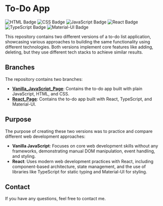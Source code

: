 # To-Do App

![HTML Badge](https://img.shields.io/badge/HTML-5-orange?logo=html5)
![CSS Badge](https://img.shields.io/badge/CSS-3-blue?logo=css3)
![JavaScript Badge](https://img.shields.io/badge/JavaScript-ES6-yellow?logo=javascript)
![React Badge](https://img.shields.io/badge/React-17-blue?logo=react)
![TypeScript Badge](https://img.shields.io/badge/TypeScript-4.0-blue?logo=typescript)
![Material-UI Badge](https://img.shields.io/badge/Material--UI-5-blue?logo=mui)

This repository contains two different versions of a to-do list application, showcasing various approaches to building the same functionality using different technologies. Both versions implement core features like adding, deleting, but they use different tech stacks to achieve similar results.

## Branches

The repository contains two branches:

- **[Vanilla_JavaScript_Page](https://github.com/Klimentina2709/To-Do-App/tree/To-Do_Vanilla_JavaScript)**: Contains the to-do app built with plain JavaScript, HTML, and CSS.
- **[React_Page](https://github.com/Klimentina2709/To-Do-App/tree/To-Do_React)**: Contains the to-do app built with React, TypeScript, and Material-UI.

## Purpose

The purpose of creating these two versions was to practice and compare different web development approaches:

- **Vanilla JavaScript**: Focuses on core web development skills without any frameworks, demonstrating manual DOM manipulation, event handling, and styling.
- **React**: Uses modern web development practices with React, including component-based architecture, state management, and the use of libraries like TypeScript for static typing and Material-UI for styling.

## Contact

If you have any questions, feel free to contact me.
